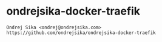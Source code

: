 # ondrejsika-docker-traefik

    Ondrej Sika <ondrej@ondrejsika.com>
    https://github.com/ondrejsika/ondrejsika-docker-traefik
